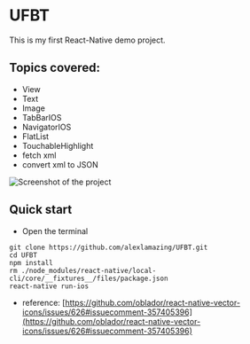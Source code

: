 # UFBT
This is my first React-Native demo project.

## Topics covered:
* View
* Text
* Image
* TabBarIOS
* NavigatorIOS
* FlatList
* TouchableHighlight
* fetch xml
* convert xml to JSON

![Screenshot of the project](https://lh3.googleusercontent.com/9KPKeqNEkQLAOXmnfGMRqyFnzP0iVp05y2E8Y777xxEvm4a_36UcSkWDulL2HsmCMrAvfawN7Nrha7tjuiyHhul7dW_tArVCdA4g8bKIzk2QC89oKjOac1OSu1NSdnQrB1QHNqdFYplAty70eJTKrXL8iBz83P0_qcxvunu5ODv3ABj41hTzhqB1eq6ap3OloOruY04H1elDNawWk2owcKaQ867ZWAelT68O2e63XSUK66j31Smui_pTHGvVVxcAsx1dHsMH3m6SBF3eAMv1ziJCgv4iwVvKLKOdeRl_dkijqwgOTC0UVe594D16hRlf650CCFvA2Mm7x7cf43dzK7jtmJ9L2FLuzbbZl2oGrnI2qY-aYyhPANP2BEf8UblOmOPVlLfbFoodAthURs8NlpENoXa-gTbzplrgSAnB9M9LMjKvu25LlWkft2465-KBpDlDTeQbRJsdg3TceVu657IYn-LRoYPsB03jcTkkwb4qjwgh8XRFbwKcxwkZsd7wfZS1wdxOk4q6ECoWHzpksAxPrTD-0_8g4ZDMw-cK5bqvn4AKPEh86quFC04wQicmawGzpaHbikdU2PaGWRtAKmx0Qf30dQmpMJQYL5kPwXXdcoRoZnqnm863M0tiTkvYCsq3DXlrztMzI6ff_vZel3axjCL-v6NU=w1118-h1962-no)

## Quick start
* Open the terminal
```shell
git clone https://github.com/alexlamazing/UFBT.git
cd UFBT
npm install
rm ./node_modules/react-native/local-cli/core/__fixtures__/files/package.json
react-native run-ios
```
* reference: [https://github.com/oblador/react-native-vector-icons/issues/626#issuecomment-357405396](https://github.com/oblador/react-native-vector-icons/issues/626#issuecomment-357405396)
